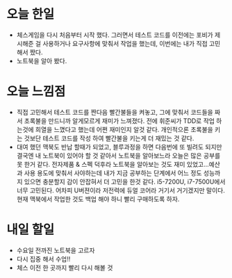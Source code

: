 오늘 한일
========
- 체스게임을 다시 처음부터 시작 했다. 그러면서 테스트 코드를 이전에는 포비가 제시해준 걸 사용하거나 요구사항에 맞춰서 작업을 했는데, 이번에는 내가 직접 고민해서 짰다.
- 노트북을 알아 봤다.

오늘 느낌점
=========
- 직접 고민해서 테스트 코드를 짠다음 빨간불들을 켜놓고, 그에 맞춰서 코드들을 짜서 초록불을 만드니까 알게모르게 재미가 느껴졌다. 전에 휘준씨가 TDD로 작업 하는것에 희열을 느꼈다고 했는데 어쩐 재미인지 알것 같다. 개인적으론 초록불을 키는 것보단 테스트 코드를 작성 하여 빨간불을 키는게 더 재밌는 것 같다.
- 대여 했던 맥북도 반납 할때가 되었고, 블루과정을 하면 다음번에 또 빌려도 되지만 결국엔 내 노트북이 있어야 할 것 같아서 노트북을 알아보느라 오늘은 많은 공부를 못 한거 같다. 전자제품 & 스펙 덕후라 노트북을 알아보는 것도 재미 있었고...예산과 사용 용도에 맞춰서 사야하는데 내가 지금 공부하는 단계에서 어느 정도 성능까지 있으면 충분할지 감이 안잡혀서 더 고민을 한것 같다. i5-7200U, i7-7500U에서 너무 고민된다. 어차피 U버젼이라 저전력에 듀얼 코어라 거기서 거기겠지만 말이다. 현재 맥북에서 작업한 것도 백업 해야 하니 빨리 구매하도록 하자.

내일 할일
========
- 수요일 전까진 노트북을 고르자
- 다시 집중 해서 수업!!
- 체스 이전 한 곳까지 빨리 다시 해볼 것
